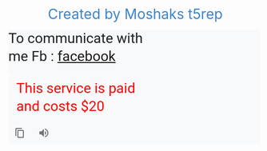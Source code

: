 <p style="text-align: center;">&nbsp;<span style="font-family: inherit; font-size: 28px; text-align: center; white-space: pre-wrap;"><span style="color: #3d85c6;">Created by Moshaks t5rep</span></span></p><div class="tw-ta-container F0azHf tw-nfl" id="tw-target-text-container" style="background-color: #f8f9fa; font-family: Roboto, arial, sans-serif; font-size: 0px; outline: 0px; overflow: hidden; position: relative;" tabindex="0"><p style="background-color: transparent; border: none; color: #202124; font-family: inherit; font-size: 28px; line-height: 36px; margin-bottom: -2px; margin-top: -2px; overflow-wrap: break-word; overflow: hidden; padding: 2px 0.14em 2px 0px; position: relative; resize: none; text-align: left; unicode-bidi: isolate; white-space: pre-wrap; width: 270px;"><span class="Y2IQFc" lang="en">To communicate with me Fb : <a href="https://www.facebook.com/m.t5rep" target="_blank">facebook</a></span></p><p style="background-color: transparent; border: none; color: #202124; font-family: inherit; font-size: 28px; line-height: 36px; margin-bottom: -2px; margin-top: -2px; overflow-wrap: break-word; overflow: hidden; padding: 2px 0.14em 2px 0px; position: relative; resize: none; text-align: left; unicode-bidi: isolate; white-space: pre-wrap; width: 270px;"></p><div class="KFFQ0c xKf9F" style="-webkit-text-stroke-width: 0px; align-items: center; background-color: white; color: #202124; display: flex; font-family: Roboto, arial, sans-serif; font-size: medium; font-style: normal; font-variant-caps: normal; font-variant-ligatures: normal; font-weight: 400; letter-spacing: normal; margin-bottom: 0px; margin-top: 16px; orphans: 2; text-align: start; text-decoration-color: initial; text-decoration-style: initial; text-decoration-thickness: initial; text-indent: 0px; text-transform: none; white-space: normal; widows: 2; width: 652px; word-spacing: 0px;"></div><p></p><div class="" data-cp="1" data-is-ver="false" data-nnttsvi="1" data-sm="1" data-sugg-time="500" data-sugg-url="https://clients1.google.com/complete/search" data-uilc="en" id="tw-container" style="-webkit-text-stroke-width: 0px; background-color: white; font-family: Roboto, arial, sans-serif; font-size: medium; font-style: normal; font-variant-caps: normal; font-variant-ligatures: normal; font-weight: 400; letter-spacing: normal; orphans: 2; text-align: start; text-decoration-color: initial; text-decoration-style: initial; text-decoration-thickness: initial; text-indent: 0px; text-transform: none; white-space: normal; widows: 2; width: 652px; word-spacing: 0px;"><g-expandable-container data-npd="1" data-slct="mnr-c" jsaction="C7xow:Z6bwpe;xNpQtd:Nh5q2c;U6VCqe:GsRPff;Ep2Mgc:AgioGc;BDs6B:fW2qAb;ep03Ne:AvkpRc;gvA4Rc:yELBLe" jscontroller="QE1bwd" jsshadow="" style="display: block;"><div jsname="gI9xcc" jsslot="1"><div jsaction="uQxhTd:d4hecb;lWUBqb:TO5MWb;IcWBXe:hLaFAe;KFlBO:UuREqb;M2HAEc:eNrnOd;rcuQ6b:npT2md" jscontroller="tZEiM" jsdata="SANFE;_;Amm9aI"><div class="tw-src-rtl" id="tw-ob" style="display: flex; min-height: 140px; position: relative;"><div class="oSioSc" style="-webkit-box-flex: 1; display: flex; flex: 1 1 0%; width: 0px;"><div id="tw-target" style="-webkit-box-flex: 1; background-color: #f8f9fa; border-radius: 8px; display: flex; flex-direction: column; flex: 1 1 0%; font-size: 0px; margin: 0px; min-width: 0px; position: relative; text-align: initial; width: 0px;"><div class="g9WsWb" id="kAz1tf" style="display: block; flex: 1 1 auto; font-size: 0px; margin: 0px; padding: 10px 16px 48px; position: relative; text-align: initial;"><div class="tw-ta-container F0azHf tw-nfl" id="tw-target-text-container" style="outline: 0px; overflow: hidden; position: relative;" tabindex="0"><pre class="tw-data-text tw-text-large tw-ta" data-placeholder="Translation" dir="ltr" id="tw-target-text" style="background-color: transparent; border: none; font-family: inherit; font-size: 28px; line-height: 36px; margin: -2px 0px; overflow-wrap: break-word; overflow: hidden; padding: 2px 0.14em 2px 0px; position: relative; resize: none; text-align: left; unicode-bidi: isolate; white-space: pre-wrap; width: 270px;"><span class="Y2IQFc" lang="en"><span style="color: red;">This service is paid and costs $20</span></span></pre></div><div class="tw-target-rmn tw-ta-container F0azHf tw-nfl" id="tw-target-rmn-container" style="color: #202124; outline: 0px; overflow: hidden; position: relative;"><pre class="tw-data-placeholder tw-text-small tw-ta" data-placeholder="" dir="ltr" id="tw-target-rmn" style="background-color: transparent; border: none; color: black; font-family: inherit; font-size: 16px; font-weight: normal; line-height: 24px; margin: 0px; overflow-wrap: break-word; overflow: hidden; padding: 0px 0.14em 0px 0px; position: relative; resize: none; text-align: left; unicode-bidi: isolate; white-space: pre-wrap; width: 270px;"><span class="Y2IQFc"></span></pre></div><div class="iYB33c" jsname="fek9E" style="bottom: 0px; color: #202124; display: flex; height: 48px; justify-content: space-between; left: 0px; position: absolute; width: 302px;"><div class="dlJLJe" style="display: flex; margin: 10px 11px 0px auto;"><div data-cviv="false" data-ved="2ahUKEwjbr6qeq8j0AhUwl3IEHfQXBHMQz_AEegQIARAP" jsaction="R4nmZb:npT2md;C1RXse:PoUyQd" jscontroller="RXaBU" style="position: relative; visibility: hidden;"><g-bubble data-du="200" data-tp="5" jsaction="R9S7w:VqIRre;" jscontroller="QVaUhf" jsshadow=""><span class="povykd" data-extra-container-classes="tw-verified-tooltip" data-hover-hide-delay="1000" data-hover-open-delay="500" data-theme="0" data-width="0" jsaction="vQLyHf" jsname="d6wfac" jsslot="" role="button" style="cursor: pointer; display: inline-block; outline: 0px;" tabindex="0"><div class="U9URNb" style="color: #202124; font-size: 12px; font-style: italic; margin: -11px; min-width: 26px; opacity: 0.74; padding: 11px;"><g-img aria-label="Moshaks" class="XrZwB" role="img" style="display: inline-block; height: 26px; padding-left: 5px; vertical-align: middle;"><img alt="Community Verified icon" class="rISBZc zr758c M4dUYb" data-atf="0" data-frt="0" height="16" id="dimg_13" src="data:image/png;base64,iVBORw0KGgoAAAANSUhEUgAAABQAAAAUCAQAAAAngNWGAAAA/0lEQVR4AYXNMSiEcRyA4cfmGHQbCZIipkuxnJgMStlMNmeyD2dwmc8+sZgxYJd9ErIZFHUyYYD7fkr6l4/rnvmtl7+KitrqV/fq2Y5eLY3Z9S48eRLe7BmVZ9qhTLhQ0algzZWQOVKSsCF8OjAnwbxDTWFDUhPK/jMr1H6HE/IqRky2DyvCefuwItwZzodVoYRiLqMkVCXrwpJ9twZ+sgfDYEFYl8wIWxZ9uFf7zkallxlJh4YrLGsKjZRx7VGHhLqwgFUN45DGdb8MeXGpgB4ABZdeDcpZEY51A+hyLKz4S1W4MQWm3AibWtgWmk6dyISa1pSdyWTOlLXVp0+eL9D/ZPfBTNanAAAAAElFTkSuQmCC" style="border: 0px; display: block; padding-top: 3px; position: relative;" width="16" /></g-img><span class="nlMhfd" jsname="U2jMLc" style="display: inline-block; height: 26px; line-height: 26px; word-break: break-all;"></span></div></span></g-bubble></div></div><div class="tw-menu" id="tw-tmenu" style="display: inline-block; left: 0px; line-height: normal; position: absolute; white-space: nowrap;"><span aria-label="Copy text" class="tw-menu-btn" data-action-target="target" data-ved="2ahUKEwjbr6qeq8j0AhUwl3IEHfQXBHMQ69UBegQIARAS" id="tw-cpy-btn" jsaction="kImuFf" role="button" style="color: #70757a; cursor: pointer; display: inline-block; height: 48px; outline: 0px; overflow: hidden; transform: rotateX(180deg); width: 48px;" tabindex="0" title="Copy"><span class="tw-menu-btn-image z1asCe wm4nBd" style="border: 1px solid transparent; display: inline-block; fill: currentcolor; height: 24px; line-height: 24px; padding: 10px; position: relative; width: 24px;"><svg enable-background="new 0 0 24 24" focusable="false" height="24" viewbox="0 0 24 24" width="24" xmlns="http://www.w3.org/2000/svg"><g><rect fill="none" height="24" width="24"></rect></g><g><path d="M16,20H5V6H3v14c0,1.1,0.9,2,2,2h11V20z M20,16V4c0-1.1-0.9-2-2-2H9C7.9,2,7,2.9,7,4v12c0,1.1,0.9,2,2,2h9 C19.1,18,20,17.1,20,16z M18,16H9V4h9V16z"></path></g></svg></span></span><span aria-hidden="true" class="fQjaD" data-pronunciation-action-target="target" jsaction="mjwztf:V46pce;NcryF:jBJHNe" jscontroller="cZphsd" style="bottom: 6px; display: inline-block; position: relative; right: -24px;"><g-bubble data-du="200" jsaction="R9S7w:VqIRre;" jscontroller="QVaUhf" jsname="VCkuzd" jsshadow=""><span class="povykd" data-extra-container-classes="tw-promo-bubble" data-extra-triangle-classes="tw-promo-triangle" data-hover-hide-delay="1000" data-hover-open-delay="500" data-theme="0" data-width="0" jsaction="vQLyHf" jsname="d6wfac" jsslot="" style="cursor: pointer; display: inline-block;"></span></g-bubble></span><span aria-label="Text to speech" class="tw-menu-btn za3ale" data-action-target="target" data-sttse="true" data-ved="2ahUKEwjbr6qeq8j0AhUwl3IEHfQXBHMQ8DR6BAgBEBQ" id="tw-spkr-button" jsaction="KjsqPd;rcuQ6b:npT2md;WxjQaf:WRB97d;UpNfPc:Xnrsoe;f2MWRb:QKiGd" jscontroller="tDZ6eb" role="button" style="color: #70757a; cursor: pointer; display: inline-block; height: 48px; outline: 0px; overflow: hidden; width: 48px;" tabindex="0"><span class="tw-menu-btn-image z1asCe JKu1je" style="border: 1px solid transparent; display: inline-block; fill: currentcolor; height: 24px; line-height: 24px; padding: 12px 10px 8px; position: relative; width: 24px;" title="Listen"><svg focusable="false" viewbox="0 0 24 24" xmlns="http://www.w3.org/2000/svg"><path d="M3 9v6h4l5 5V4L7 9H3zm13.5 3c0-1.77-1.02-3.29-2.5-4.03v8.05c1.48-.73 2.5-2.25 2.5-4.02zM14 3.23v2.06c2.89.86 5 3.54 5 6.71s-2.11 5.85-5 6.71v2.06c4.01-.91 7-4.49 7-8.77s-2.99-7.86-7-8.77z"></path></svg></span></span></div></div><span style="color: #202124;"><g-info-bubble id="tw-info-bubble" jsaction="rcuQ6b:npT2md" jscontroller="f3ruEc"></g-info-bubble></span></div></div></div></div><div id="tw-images" style="color: #202124;"></div><div class="dURPtb" style="clear: both; color: #202124; line-height: 16px; overflow: hidden;"></div><div jsaction="iJE3Ge:yuFC7d;DmzWq:nuBux" style="color: #202124;"><g-expandable-container data-npd="1" data-slct="mnr-c" jsaction="C7xow:Z6bwpe;xNpQtd:Nh5q2c;U6VCqe:GsRPff;Ep2Mgc:AgioGc;BDs6B:fW2qAb;ep03Ne:AvkpRc;gvA4Rc:yELBLe" jscontroller="QE1bwd" jsname="FYBCae" jsshadow="" style="display: block;"><div jsname="gI9xcc" jsslot="1"></div></g-expandable-container></div></div></div></g-expandable-container></div></div><div class="tw-target-rmn tw-ta-container F0azHf tw-nfl" id="tw-target-rmn-container" style="-webkit-text-stroke-width: 0px; background-color: #f8f9fa; color: #202124; font-family: Roboto, arial, sans-serif; font-size: 0px; font-style: normal; font-variant-caps: normal; font-variant-ligatures: normal; font-weight: 400; letter-spacing: normal; orphans: 2; outline: 0px; overflow: hidden; position: relative; text-align: start; text-decoration-color: initial; text-decoration-style: initial; text-decoration-thickness: initial; text-indent: 0px; text-transform: none; white-space: normal; widows: 2; word-spacing: 0px;"><pre class="tw-data-placeholder tw-text-small tw-ta" data-placeholder="" dir="ltr" id="tw-target-rmn" style="background-color: transparent; border: none; color: black; font-family: inherit; font-size: 16px; font-weight: normal; line-height: 24px; margin: 0px; overflow-wrap: break-word; overflow: hidden; padding: 0px 0.14em 0px 0px; position: relative; resize: none; text-align: left; unicode-bidi: isolate; white-space: pre-wrap; width: 270px;"><span class="Y2IQFc"></span></pre></div>
